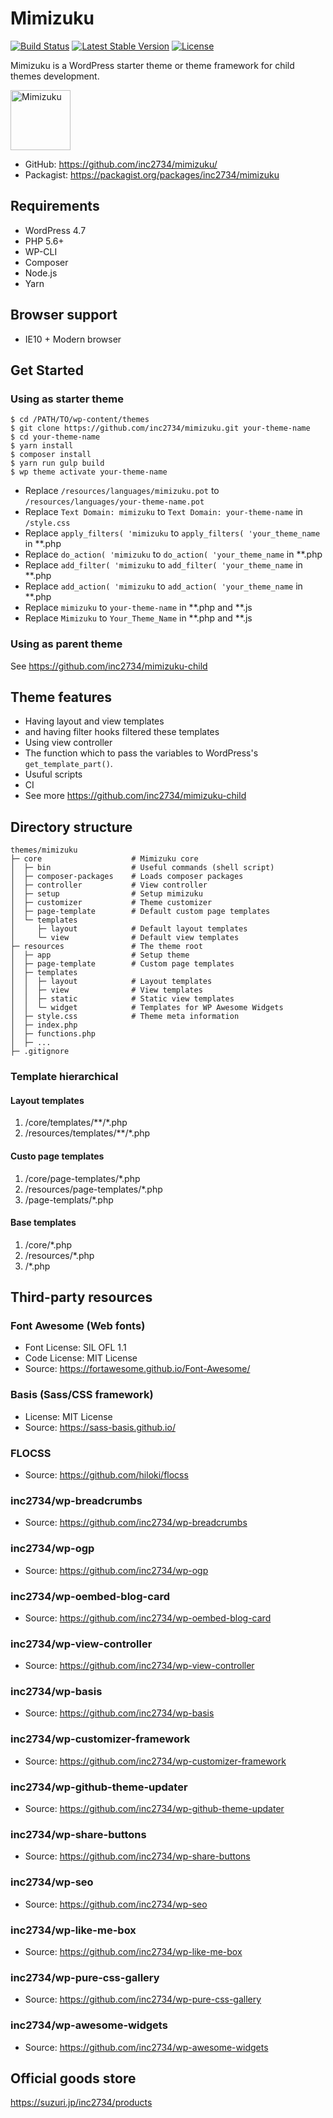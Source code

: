 # Mimizuku

[![Build Status](https://travis-ci.org/inc2734/mimizuku.svg?branch=master)](https://travis-ci.org/inc2734/mimizuku)
[![Latest Stable Version](https://poser.pugx.org/inc2734/mimizuku/v/stable)](https://packagist.org/packages/inc2734/mimizuku)
[![License](https://poser.pugx.org/inc2734/mimizuku/license)](https://packagist.org/packages/inc2734/mimizuku)

Mimizuku is a WordPress starter theme or theme framework for child themes development.

<img src="https://cdn.rawgit.com/inc2734/mimizuku/develop/core/mimizuku.svg" alt="Mimizuku" width="96px">

* GitHub: https://github.com/inc2734/mimizuku/
* Packagist: https://packagist.org/packages/inc2734/mimizuku

## Requirements
* WordPress 4.7
* PHP 5.6+
* WP-CLI
* Composer
* Node.js
* Yarn

## Browser support
* IE10 + Modern browser

## Get Started
### Using as starter theme
```
$ cd /PATH/TO/wp-content/themes
$ git clone https://github.com/inc2734/mimizuku.git your-theme-name
$ cd your-theme-name
$ yarn install
$ composer install
$ yarn run gulp build
$ wp theme activate your-theme-name
```

* Replace `/resources/languages/mimizuku.pot` to `/resources/languages/your-theme-name.pot`
* Replace `Text Domain: mimizuku` to `Text Domain: your-theme-name` in `/style.css`
* Replace `apply_filters( 'mimizuku` to `apply_filters( 'your_theme_name` in \*\*.php
* Replace `do_action( 'mimizuku` to `do_action( 'your_theme_name` in \*\*.php
* Replace `add_filter( 'mimizuku` to `add_filter( 'your_theme_name` in \*\*.php
* Replace `add_action( 'mimizuku` to `add_action( 'your_theme_name` in \*\*.php
* Replace `mimizuku` to `your-theme-name` in \*\*.php and \*\*.js
* Replace `Mimizuku` to `Your_Theme_Name` in \*\*.php and \*\*.js

### Using as parent theme
See https://github.com/inc2734/mimizuku-child

## Theme features
* Having layout and view templates
* and having filter hooks filtered these templates
* Using view controller
* The function which to pass the variables to WordPress's `get_template_part()`.
* Usuful scripts
* CI
* See more https://github.com/inc2734/mimizuku-child

## Directory structure
```
themes/mimizuku
├─ core                    # Mimizuku core
│  ├─ bin                  # Useful commands (shell script)
│  ├─ composer-packages    # Loads composer packages
│  ├─ controller           # View controller
│  ├─ setup                # Setup mimizuku
│  ├─ customizer           # Theme customizer
│  ├─ page-template        # Default custom page templates
│  └─ templates
│     ├─ layout            # Default layout templates
│     └─ view              # Default view templates
├─ resources               # The theme root
│  ├─ app                  # Setup theme
│  ├─ page-template        # Custom page templates
│  ├─ templates
│  │  ├─ layout            # Layout templates
│  │  ├─ view              # View templates
│  │  ├─ static            # Static view templates
│  │  └─ widget            # Templates for WP Awesome Widgets
│  ├─ style.css            # Theme meta information
│  ├─ index.php
│  ├─ functions.php
│  ├─ ...
├─ .gitignore
```

### Template hierarchical
#### Layout templates
1. /core/templates/\*\*/\*.php
2. /resources/templates/\*\*/\*.php

#### Custo page templates
1. /core/page-templates/\*.php
2. /resources/page-templates/\*.php
3. /page-templats/\*.php

#### Base templates
1. /core/\*.php
2. /resources/\*.php
3. /\*.php

## Third-party resources

### Font Awesome (Web fonts)
* Font License: SIL OFL 1.1
* Code License: MIT License
* Source: https://fortawesome.github.io/Font-Awesome/

### Basis (Sass/CSS framework)
* License: MIT License
* Source: https://sass-basis.github.io/

### FLOCSS
* Source: https://github.com/hiloki/flocss

### inc2734/wp-breadcrumbs
* Source: https://github.com/inc2734/wp-breadcrumbs

### inc2734/wp-ogp
* Source: https://github.com/inc2734/wp-ogp

### inc2734/wp-oembed-blog-card
* Source: https://github.com/inc2734/wp-oembed-blog-card

### inc2734/wp-view-controller
* Source: https://github.com/inc2734/wp-view-controller

### inc2734/wp-basis
* Source: https://github.com/inc2734/wp-basis

### inc2734/wp-customizer-framework
* Source: https://github.com/inc2734/wp-customizer-framework

### inc2734/wp-github-theme-updater
* Source: https://github.com/inc2734/wp-github-theme-updater

### inc2734/wp-share-buttons
* Source: https://github.com/inc2734/wp-share-buttons

### inc2734/wp-seo
* Source: https://github.com/inc2734/wp-seo

### inc2734/wp-like-me-box
* Source: https://github.com/inc2734/wp-like-me-box

### inc2734/wp-pure-css-gallery
* Source: https://github.com/inc2734/wp-pure-css-gallery

### inc2734/wp-awesome-widgets
* Source: https://github.com/inc2734/wp-awesome-widgets

## Official goods store
https://suzuri.jp/inc2734/products
